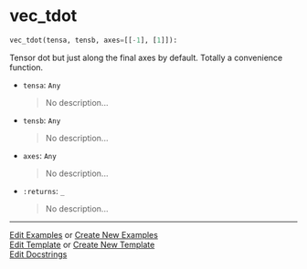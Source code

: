 # <a id="McUtils.Numputils.VectorOps.vec_tdot">vec_tdot</a>

```python
vec_tdot(tensa, tensb, axes=[[-1], [1]]): 
```
Tensor dot but just along the final axes by default. Totally a convenience function.
- `tensa`: `Any`
    >No description...
- `tensb`: `Any`
    >No description...
- `axes`: `Any`
    >No description...
- `:returns`: `_`
    >No description... 




___

[Edit Examples](https://github.com/McCoyGroup/McUtils/edit/edit/ci/examples/McUtils/Numputils/VectorOps/vec_tdot.md) or 
[Create New Examples](https://github.com/McCoyGroup/McUtils/new/edit/?filename=ci/examples/McUtils/Numputils/VectorOps/vec_tdot.md) <br/>
[Edit Template](https://github.com/McCoyGroup/McUtils/edit/edit/ci/docs/McUtils/Numputils/VectorOps/vec_tdot.md) or 
[Create New Template](https://github.com/McCoyGroup/McUtils/new/edit/?filename=ci/docs/templates/McUtils/Numputils/VectorOps/vec_tdot.md) <br/>
[Edit Docstrings](https://github.com/McCoyGroup/McUtils/edit/edit/McUtils/Numputils/VectorOps.py?message=Update%20Docs)